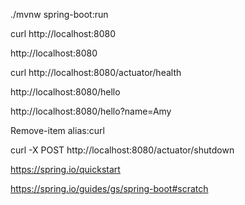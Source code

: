 ./mvnw spring-boot:run

curl http://localhost:8080

http://localhost:8080

curl http://localhost:8080/actuator/health

http://localhost:8080/hello

http://localhost:8080/hello?name=Amy

Remove-item alias:curl 

curl -X POST http://localhost:8080/actuator/shutdown

https://spring.io/quickstart

https://spring.io/guides/gs/spring-boot#scratch
